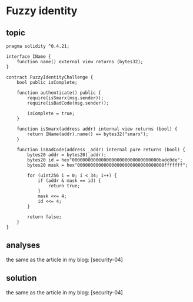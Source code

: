# Fuzzy identity

## topic

```solidity
pragma solidity ^0.4.21;

interface IName {
    function name() external view returns (bytes32);
}

contract FuzzyIdentityChallenge {
    bool public isComplete;

    function authenticate() public {
        require(isSmarx(msg.sender));
        require(isBadCode(msg.sender));

        isComplete = true;
    }

    function isSmarx(address addr) internal view returns (bool) {
        return IName(addr).name() == bytes32("smarx");
    }

    function isBadCode(address _addr) internal pure returns (bool) {
        bytes20 addr = bytes20(_addr);
        bytes20 id = hex"000000000000000000000000000000000badc0de";
        bytes20 mask = hex"000000000000000000000000000000000fffffff";

        for (uint256 i = 0; i < 34; i++) {
            if (addr & mask == id) {
                return true;
            }
            mask <<= 4;
            id <<= 4;
        }

        return false;
    }
}
```

## analyses

the same as the article in my blog: [security-04]

## solution

the same as the article in my blog: [security-04]











